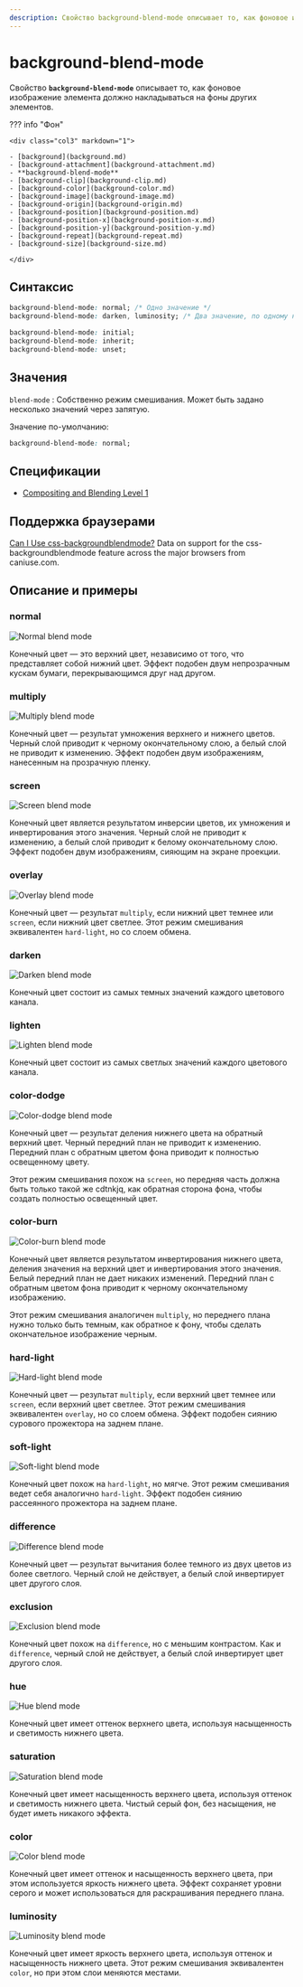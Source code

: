```yaml
---
description: Свойство background-blend-mode описывает то, как фоновое изображение элемента должно накладываться на фоны других элементов
---
```


# background-blend-mode

Свойство **`background-blend-mode`** описывает то, как фоновое изображение элемента должно накладываться на фоны других элементов.

??? info "Фон"

    <div class="col3" markdown="1">

    - [background](background.md)
    - [background-attachment](background-attachment.md)
    - **background-blend-mode**
    - [background-clip](background-clip.md)
    - [background-color](background-color.md)
    - [background-image](background-image.md)
    - [background-origin](background-origin.md)
    - [background-position](background-position.md)
    - [background-position-x](background-position-x.md)
    - [background-position-y](background-position-y.md)
    - [background-repeat](background-repeat.md)
    - [background-size](background-size.md)

    </div>

## Синтаксис

```css
background-blend-mode: normal; /* Одно значение */
background-blend-mode: darken, luminosity; /* Два значение, по одному на каждый фон */

background-blend-mode: initial;
background-blend-mode: inherit;
background-blend-mode: unset;
```

## Значения

`blend-mode`
: Собственно режим смешивания. Может быть задано несколько значений через запятую.

Значение по-умолчанию:

```css
background-blend-mode: normal;
```

## Спецификации

- [Compositing and Blending Level 1](https://drafts.fxtf.org/compositing-1/#background-blend-mode)

## Поддержка браузерами

<p class="ciu_embed" data-feature="css-backgroundblendmode" data-periods="future_1,current,past_1,past_2">
  <a href="http://caniuse.com/#feat=css-backgroundblendmode">Can I Use css-backgroundblendmode?</a> Data on support for the css-backgroundblendmode feature across the major browsers from caniuse.com.
</p>

## Описание и примеры

### normal

![Normal blend mode](blend-mode-normal.png)

Конечный цвет — это верхний цвет, независимо от того, что представляет собой нижний цвет. Эффект подобен двум непрозрачным кускам бумаги, перекрывающимся друг над другом.

### multiply

![Multiply blend mode](blend-mode-multiply.png)

Конечный цвет — результат умножения верхнего и нижнего цветов. Черный слой приводит к черному окончательному слою, а белый слой не приводит к изменению. Эффект подобен двум изображениям, нанесенным на прозрачную пленку.

### screen

![Screen blend mode](blend-mode-screen.png)

Конечный цвет является результатом инверсии цветов, их умножения и инвертирования этого значения. Черный слой не приводит к изменению, а белый слой приводит к белому окончательному слою. Эффект подобен двум изображениям, сияющим на экране проекции.

### overlay

![Overlay blend mode](blend-mode-overlay.png)

Конечный цвет — результат `multiply`, если нижний цвет темнее или `screen`, если нижний цвет светлее. Этот режим смешивания эквивалентен `hard-light`, но со слоем обмена.

### darken

![Darken blend mode](blend-mode-darken.png)

Конечный цвет состоит из самых темных значений каждого цветового канала.

### lighten

![Lighten blend mode](blend-mode-lighten.png)

Конечный цвет состоит из самых светлых значений каждого цветового канала.

### color-dodge

![Color-dodge blend mode](blend-mode-color-dodge.png)

Конечный цвет — результат деления нижнего цвета на обратный верхний цвет. Черный передний план не приводит к изменению. Передний план с обратным цветом фона приводит к полностью освещенному цвету.

Этот режим смешивания похож на `screen`, но передняя часть должна быть только такой же cdtnkjq, как обратная сторона фона, чтобы создать полностью освещенный цвет.

### color-burn

![Color-burn blend mode](blend-mode-color-burn.png)

Конечный цвет является результатом инвертирования нижнего цвета, деления значения на верхний цвет и инвертирования этого значения. Белый передний план не дает никаких изменений. Передний план с обратным цветом фона приводит к черному окончательному изображению.

Этот режим смешивания аналогичен `multiply`, но переднего плана нужно только быть темным, как обратное к фону, чтобы сделать окончательное изображение черным.

### hard-light

![Hard-light blend mode](blend-mode-hard-light.png)

Конечный цвет — результат `multiply`, если верхний цвет темнее или `screen`, если верхний цвет светлее. Этот режим смешивания эквивалентен `overlay`, но со слоем обмена. Эффект подобен сиянию сурового прожектора на заднем плане.

### soft-light

![Soft-light blend mode](blend-mode-soft-light.png)

Конечный цвет похож на `hard-light`, но мягче. Этот режим смешивания ведет себя аналогично `hard-light`. Эффект подобен сиянию рассеянного прожектора на заднем плане.

### difference

![Difference blend mode](blend-mode-difference.png)

Конечный цвет — результат вычитания более темного из двух цветов из более светлого. Черный слой не действует, а белый слой инвертирует цвет другого слоя.

### exclusion

![Exclusion blend mode](blend-mode-exclusion.png)

Конечный цвет похож на `difference`, но с меньшим контрастом. Как и `difference`, черный слой не действует, а белый слой инвертирует цвет другого слоя.

### hue

![Hue blend mode](blend-mode-hue.png)

Конечный цвет имеет оттенок верхнего цвета, используя насыщенность и светимость нижнего цвета.

### saturation

![Saturation blend mode](blend-mode-saturation.png)

Конечный цвет имеет насыщенность верхнего цвета, используя оттенок и светимость нижнего цвета. Чистый серый фон, без насыщения, не будет иметь никакого эффекта.

### color

![Color blend mode](blend-mode-color.png)

Конечный цвет имеет оттенок и насыщенность верхнего цвета, при этом используется яркость нижнего цвета. Эффект сохраняет уровни серого и может использоваться для раскрашивания переднего плана.

### luminosity

![Luminosity blend mode](blend-mode-luminosity.png)

Конечный цвет имеет яркость верхнего цвета, используя оттенок и насыщенность нижнего цвета. Этот режим смешивания эквивалентен `color`, но при этом слои меняются местами.
